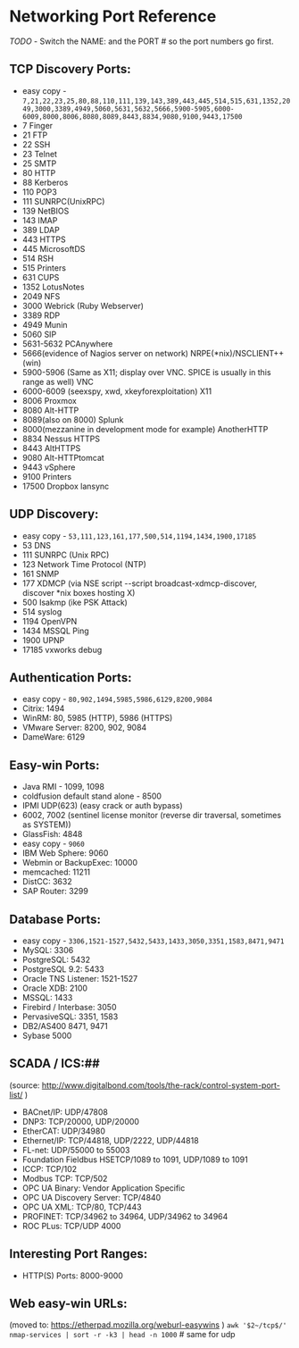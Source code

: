 # Networking Port Reference #
*TODO* - Switch the NAME: and the PORT # so the port numbers go first.

## TCP Discovery Ports: ##
 * easy copy - `7,21,22,23,25,80,88,110,111,139,143,389,443,445,514,515,631,1352,2049,3000,3389,4949,5060,5631,5632,5666,5900-5905,6000-6009,8000,8006,8080,8089,8443,8834,9080,9100,9443,17500`
 * 7 Finger
 * 21 FTP
 * 22 SSH
 * 23 Telnet
 * 25 SMTP
 * 80 HTTP
 * 88 Kerberos
 * 110 POP3
 * 111 SUNRPC(UnixRPC)
 * 139 NetBIOS
 * 143 IMAP
 * 389 LDAP
 * 443 HTTPS
 * 445 MicrosoftDS
 * 514 RSH
 * 515 Printers
 * 631 CUPS
 * 1352 LotusNotes
 * 2049 NFS
 * 3000 Webrick (Ruby Webserver)
 * 3389 RDP
 * 4949 Munin
 * 5060 SIP
 * 5631-5632 PCAnywhere
 * 5666(evidence of Nagios server on network) NRPE(*nix)/NSCLIENT++(win)
 * 5900-5906 (Same as X11; display over VNC. SPICE is usually in this range as well) VNC
 * 6000-6009 (seexspy, xwd, xkeyforexploitation) X11
 * 8006 Proxmox
 * 8080 Alt-HTTP
 * 8089(also on 8000) Splunk
 * 8000(mezzanine in development mode for example) AnotherHTTP
 * 8834 Nessus HTTPS
 * 8443 AltHTTPS
 * 9080 Alt-HTTPtomcat
 * 9443 vSphere
 * 9100 Printers
 * 17500 Dropbox lansync

## UDP Discovery: ##
 * easy copy - `53,111,123,161,177,500,514,1194,1434,1900,17185`
 * 53 DNS
 * 111 SUNRPC (Unix RPC)
 * 123 Network Time Protocol (NTP)
 * 161 SNMP
 * 177 XDMCP (via NSE script --script broadcast-xdmcp-discover, discover *nix boxes hosting X)
 * 500 Isakmp (ike PSK Attack)
 * 514 syslog
 * 1194 OpenVPN
 * 1434 MSSQL Ping
 * 1900 UPNP
 * 17185 vxworks debug

## Authentication Ports: ##
 * easy copy - `80,902,1494,5985,5986,6129,8200,9084`
 * Citrix: 1494
 * WinRM: 80, 5985 (HTTP), 5986 (HTTPS)
 * VMware Server: 8200, 902, 9084
 * DameWare: 6129

## Easy-win Ports: ##
 * Java RMI - 1099, 1098
 * coldfusion default stand alone - 8500
 * IPMI UDP(623) (easy crack or auth bypass)
 * 6002, 7002 (sentinel license monitor (reverse dir traversal, sometimes as SYSTEM))
 * GlassFish: 4848
 * easy copy - `9060`
 * IBM Web Sphere: 9060
 * Webmin or BackupExec: 10000
 * memcached: 11211
 * DistCC: 3632
 * SAP Router: 3299

## Database Ports: ##
 * easy copy - `3306,1521-1527,5432,5433,1433,3050,3351,1583,8471,9471`
 * MySQL: 3306
 * PostgreSQL: 5432
 * PostgreSQL 9.2: 5433
 * Oracle TNS Listener: 1521-1527
 * Oracle XDB: 2100
 * MSSQL: 1433
 * Firebird / Interbase: 3050
 * PervasiveSQL: 3351, 1583
 * DB2/AS400 8471, 9471
 * Sybase 5000

## SCADA / ICS:##
(source: http://www.digitalbond.com/tools/the-rack/control-system-port-list/ )
 * BACnet/IP: UDP/47808
 * DNP3: TCP/20000, UDP/20000
 * EtherCAT: UDP/34980
 * Ethernet/IP: TCP/44818, UDP/2222, UDP/44818
 * FL-net: UDP/55000 to 55003
 * Foundation Fieldbus HSETCP/1089 to 1091, UDP/1089 to 1091
 * ICCP: TCP/102
 * Modbus TCP: TCP/502
 * OPC UA Binary: Vendor Application Specific
 * OPC UA Discovery Server: TCP/4840
 * OPC UA XML: TCP/80, TCP/443
 * PROFINET: TCP/34962 to 34964, UDP/34962 to 34964
 * ROC PLus: TCP/UDP 4000

## Interesting Port Ranges: ##
 * HTTP(S) Ports: 8000-9000

## Web easy-win URLs: ##
(moved to: https://etherpad.mozilla.org/weburl-easywins )
`awk '$2~/tcp$/' nmap-services | sort -r -k3 | head -n 1000` # same for udp